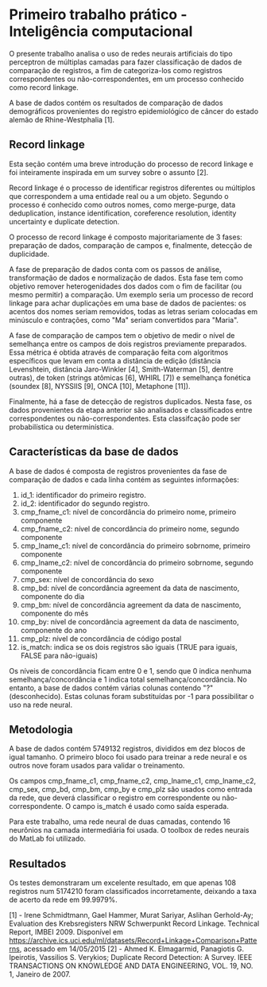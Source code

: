 Primeiro trabalho prático - Inteligência computacional
======================================================

O presente trabalho analisa o uso de redes neurais artificiais do tipo
perceptron de múltiplas camadas para fazer classificação de dados de comparação
de registros, a fim de categoriza-los como registros correspondentes ou
não-correspondentes, em um processo conhecido como record linkage.

A base de dados contém os resultados de comparação de dados demográficos
provenientes do registro epidemiológico de câncer do estado alemão de
Rhine-Westphalia [1].

Record linkage
--------------

Esta seção contém uma breve introdução do processo de record linkage e foi
inteiramente inspirada em um survey sobre o assunto [2].

Record linkage é o processo de identificar registros diferentes ou múltiplos
que correspondem a uma entidade real ou a um objeto. Segundo o processo
é conhecido como outros nomes, como merge-purge, data deduplication, instance
identification, coreference resolution, identity uncertainty e duplicate
detection.

O processo de record linkage é composto majoritariamente de 3 fases: preparação
de dados, comparação de campos e, finalmente, detecção de duplicidade.

A fase de preparação de dados conta com os passos de análise, transformação de
dados e normalização de dados. Esta fase tem como objetivo remover
heterogenidades dos dados com o fim de facilitar (ou mesmo permitir) a
comparação. Um exemplo seria um processo de record linkage para achar
duplicações em uma base de dados de pacientes: os acentos dos nomes seriam
removidos, todas as letras seriam colocadas em minúsculo e contrações, como
"Ma" seriam convertidos para "Maria".

A fase de comparação de campos tem o objetivo de medir o nível de semelhança
entre os campos de dois registros previamente preparados. Essa métrica é obtida
através de comparação feita com algoritmos específicos que levam em conta a
distância de edição (distância Levenshtein, distância Jaro-Winkler [4],
Smith-Waterman [5], dentre outras), de token (strings atômicas [6], WHIRL [7]) e
semelhança fonética (soundex [8], NYSSIIS [9], ONCA [10], Metaphone [11]).

Finalmente, há a fase de detecção de registros duplicados. Nesta fase, os dados
provenientes da etapa anterior são analisados e classificados entre
correspondentes ou não-correspondentes. Esta classifcação pode ser
probabilística ou determinística.
 
Características da base de dados
--------------------------------

A base de dados é composta de registros provenientes da fase de comparação de
dados e cada linha contém as seguintes informações:

1. id_1: identificador do primeiro registro.
2. id_2: identificador do segundo registro.
3. cmp_fname_c1: nível de concordância do primeiro nome, primeiro componente
4. cmp_fname_c2: nível de concordância do primeiro nome, segundo componente
5. cmp_lname_c1: nível de concordância do primeiro sobrnome, primeiro componente
6. cmp_lname_c2: nível de concordância do primeiro sobrnome, segundo componente
7. cmp_sex: nível de concordância do sexo
8. cmp_bd: nível de concordância agreement da data de nascimento, componente do dia
9. cmp_bm: nível de concordância agreement da data de nascimento, componente do mês
10. cmp_by: nível de concordância agreement da data de nascimento, componente do ano
11. cmp_plz: nível de concordância de código postal
12. is_match: indica se os dois registros são iguais (TRUE para iguais, FALSE para não-iguais)

Os níveis de concordância ficam entre 0 e 1, sendo que 0 indica nenhuma
semelhança/concordância e 1 indica total semelhança/concordância. No entanto, a
base de dados contém várias colunas contendo "?" (desconhecido). Estas colunas
foram substituídas por -1 para possibilitar o uso na rede neural.

Metodologia
-----------

A base de dados contém 5749132 registros, divididos em dez blocos de igual
tamanho. O primeiro bloco foi usado para treinar a rede neural e os outros
nove foram usados para validar o treinamento.

Os campos cmp_fname_c1, cmp_fname_c2, cmp_lname_c1, cmp_lname_c2, cmp_sex,
cmp_bd, cmp_bm, cmp_by e cmp_plz são usados como entrada da rede, que deverá
classificar o registro em correspondente ou não-correspondente. O campo
is_match é usado como saída esperada.

Para este trabalho, uma rede neural de duas camadas, contendo 16 neurônios na
camada intermediária foi usada. O toolbox de redes neurais do MatLab foi
utilizado.

Resultados
----------

Os testes demonstraram um excelente resultado, em que apenas 108 registros num
5174210 foram classificados incorretamente, deixando a taxa de acerto da rede
em 99.9979%.

[1] - Irene Schmidtmann, Gael Hammer, Murat Sariyar, Aslihan Gerhold-Ay;
Evaluation des Krebsregisters NRW Schwerpunkt Record Linkage. Technical Report,
IMBEI 2009. Disponível em
https://archive.ics.uci.edu/ml/datasets/Record+Linkage+Comparison+Patterns,
acessado em 14/05/2015
[2] - Ahmed K. Elmagarmid, Panagiotis G. Ipeirotis, Vassilios S. Verykios;
Duplicate Record Detection: A Survey. IEEE TRANSACTIONS ON KNOWLEDGE AND DATA
ENGINEERING, VOL. 19, NO. 1, Janeiro de 2007.
